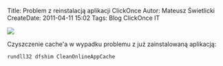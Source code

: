 Title: Problem z reinstalacją aplikacji ClickOnce
Autor: Mateusz Świetlicki
CreateDate: 2011-04-11 15:02
Tags: 	Blog
		ClickOnce
		IT

![](http://bloggingabout.net/blogs/dennis/WindowsLiveWriter/ManualcheckforupdateswithClickOnce_A5E8/clickonce_autoupdate_3.gif)

Czyszczenie cache'a w wypadku problemu z już zainstalowaną aplikacją:

```powershell
rundll32 dfshim CleanOnlineAppCache
```
